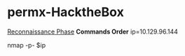 # permx-HacktheBox


[Reconnaissance Phase](https://github.com/alekhinegun/permx/blob/main/Reconnaissance.md)
**Commands Order**
ip=10.129.96.144

nmap -p- $ip
